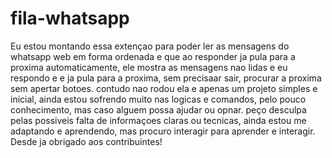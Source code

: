 # fila-whatsapp
 Eu estou montando essa extençao para poder ler as mensagens do whatsapp web em forma ordenada e que ao responder ja pula para a proxima automaticamente, ele mostra as mensagens nao lidas e eu respondo e e ja pula para a proxima, sem precisaar sair, procurar a proxima sem apertar botoes. contudo nao rodou ela e apenas um projeto simples e inicial, ainda estou sofrendo muito nas logicas e comandos, pelo pouco conhecimento, mas caso alguem possa ajudar ou opnar. 
 peço desculpa pelas possiveis falta de informaçoes claras ou tecnicas, ainda estou me adaptando e aprendendo, mas procuro interagir para aprender e interagir. 
 Desde ja obrigado aos contribuintes!

